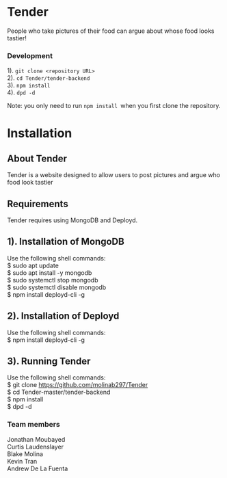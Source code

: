 # Tender
People who take pictures of their food can argue about whose food looks tastier!

### Development
1). ```git clone <repository URL>``` <br>
2). ```cd Tender/tender-backend ``` <br>
3). ```npm install ``` <br>
4). ```dpd -d ``` <br>

Note: you only need to run ```npm install ```when you first clone the repository.

# Installation

## About Tender 
Tender is a website designed to allow users to post pictures and argue who food look tastier

## Requirements
Tender requires using MongoDB and Deployd. 

## 1). Installation of MongoDB
Use the following shell commands: <br>
	$ sudo apt update <br>
	$ sudo apt install -y mongodb <br>
	$ sudo systemctl stop mongodb <br>
	$ sudo systemctl disable mongodb <br>
	$ npm install deployd-cli -g <br>
	
## 2). Installation of Deployd
Use the following shell commands:<br>
	$ npm install deployd-cli -g

## 3). Running Tender
Use the following shell commands: <br>
	$ git clone https://github.com/molinab297/Tender <br>
	$ cd Tender-master/tender-backend <br>
	$ npm install <br>
	$ dpd -d <br>

### Team members
Jonathan Moubayed <br>
Curtis Laudenslayer <br>
Blake Molina <br>
Kevin Tran <br>
Andrew De La Fuenta <br>
